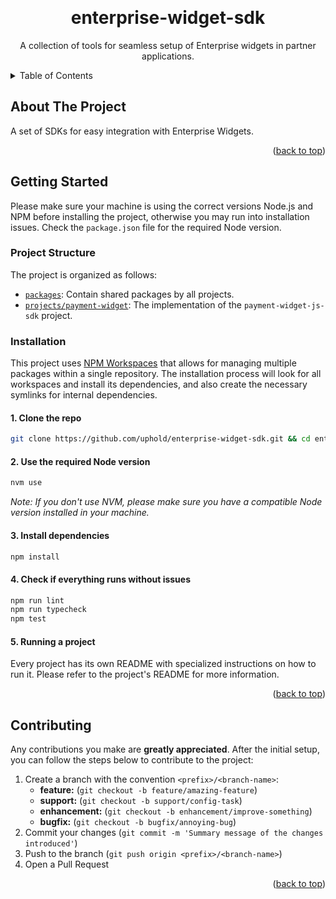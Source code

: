 <a name="readme-top"></a>

<br />
<div align="center">
  <h1 align="center">enterprise-widget-sdk</h1>

  <p align="center">
    A collection of tools for seamless setup of Enterprise widgets in partner applications.
    <br />
  </p>
</div>

<details>
  <summary>Table of Contents</summary>
  <ol>
    <li><a href="#about-the-project">About The Project</a></li>
    <li>
      <a href="#getting-started">Getting Started</a>
      <ul>
        <li><a href="#project-structure">Project Structure</a></li>
        <li><a href="#installation">Installation</a></li>
      </ul>
    </li>
    <li><a href="#contributing">Contributing</a></li>
  </ol>
</details>

## About The Project

A set of SDKs for easy integration with Enterprise Widgets.

<p align="right">(<a href="#readme-top">back to top</a>)</p>

## Getting Started

Please make sure your machine is using the correct versions Node.js and NPM before installing the project, otherwise you may run into installation issues. Check the `package.json` file for the required Node version.

### Project Structure

The project is organized as follows:

- [`packages`](./packages/): Contain shared packages by all projects.
- [`projects/payment-widget`](./projects/payment-widget-js-sdk/): The implementation of the `payment-widget-js-sdk` project.

### Installation

This project uses [NPM Workspaces](https://docs.npmjs.com/cli/v7/using-npm/workspaces) that allows for managing multiple packages within a single repository. The installation process will look for all workspaces and install its dependencies, and also create the necessary symlinks for internal dependencies.

#### 1. Clone the repo

```sh
git clone https://github.com/uphold/enterprise-widget-sdk.git && cd enterprise-widget-sdk
```

#### 2. Use the required Node version

```sh
nvm use
```

_Note: If you don't use NVM, please make sure you have a compatible Node version installed in your machine._

#### 3. Install dependencies

```sh
npm install
```

#### 4. Check if everything runs without issues

```js
npm run lint
npm run typecheck
npm test
```

#### 5. Running a project

Every project has its own README with specialized instructions on how to run it. Please refer to the project's README for more information.

<p align="right">(<a href="#readme-top">back to top</a>)</p>

## Contributing

Any contributions you make are **greatly appreciated**. After the initial setup, you can follow the steps below to contribute to the project:

1. Create a branch with the convention `<prefix>/<branch-name>`:
   - **feature:** (`git checkout -b feature/amazing-feature`)
   - **support:** (`git checkout -b support/config-task`)
   - **enhancement:** (`git checkout -b enhancement/improve-something`)
   - **bugfix:** (`git checkout -b bugfix/annoying-bug`)
2. Commit your changes (`git commit -m 'Summary message of the changes introduced'`)
3. Push to the branch (`git push origin <prefix>/<branch-name>`)
4. Open a Pull Request

<p align="right">(<a href="#readme-top">back to top</a>)</p>
